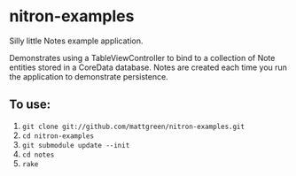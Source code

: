 nitron-examples
===============

Silly little Notes example application. 

Demonstrates using a TableViewController to bind to a collection of Note entities stored in a CoreData database. Notes are created each time you run the application to demonstrate persistence.

To use:
------

1. `git clone git://github.com/mattgreen/nitron-examples.git`
2. `cd nitron-examples`
3. `git submodule update --init`
4. `cd notes`
5. `rake`


